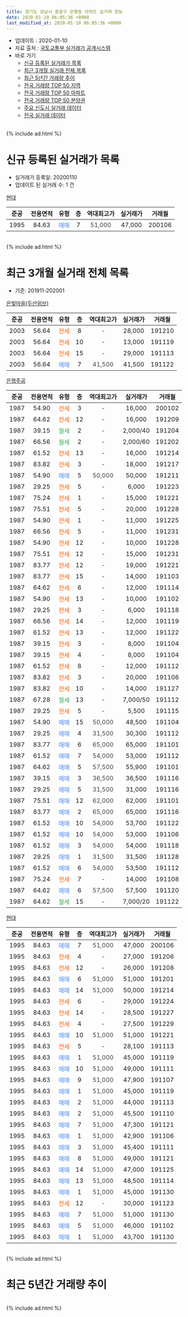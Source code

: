 ```yaml
---
title: 경기도 성남시 중원구 은행동 아파트 실거래 정보
date: 2020-01-10 06:05:36 +0900
last_modified_at: 2020-01-10 06:05:36 +0900
---
```


* 업데이트 : 2020-01-10
* 자료 출처 : [국토교통부 실거래가 공개시스템](http://rt.molit.go.kr)
* 바로 가기
    * [신규 등록된 실거래가 목록](#신규-등록된-실거래가-목록)
    * [최근 3개월 실거래 전체 목록](#최근-3개월-실거래-전체-목록)
    * [최근 5년간 거래량 추이](#최근-5년간-거래량-추이)
    * [전국 거래량 TOP 50 지역](https://inasie.github.io/apt-trade-info/최근-3개월-전국에서-가장-거래가-많이-발생한-지역)
    * [전국 거래량 TOP 50 아파트](https://inasie.github.io/apt-trade-info/최근-3개월-전국에서-가장-거래가-많이-발생한-아파트)
    * [전국 거래량 TOP 50 분양권](https://inasie.github.io/apt-trade-info/최근-3개월-전국에서-가장-거래가-많이-발생한-분양권)
    * [주요 신도시 실거래 데이터](https://inasie.github.io/apt-trade-info/주요-신도시)
    * [전국 실거래 데이터](https://inasie.github.io/apt-trade-info/전국)
<br>
{% include ad.html %}
<br>

# 신규 등록된 실거래가 목록
* 실거래가 등록일: 20200110
* 업데이트 된 실거래 수: 1 건


[현대](https://search.naver.com/search.naver?query=%EA%B2%BD%EA%B8%B0%EB%8F%84+%EC%84%B1%EB%82%A8%EC%8B%9C+%EC%A4%91%EC%9B%90%EA%B5%AC+%EC%9D%80%ED%96%89%EB%8F%99+%ED%98%84%EB%8C%80)

|준공|전용면적|유형|층|역대최고가|실거래가|거래월|
|:---:|:---:|:---:|:---:|:---:|:---:|:---:|
|1995|84.63|<span style="color:#4285f3">매매</span>|7|<span style="color:#444444">51,000</span>|47,000|200106|


<br>
{% include ad.html %}
<br>

# 최근 3개월 실거래 전체 목록
* 기준: 201911-202001


[은빛마을(두산위브)](https://search.naver.com/search.naver?query=%EA%B2%BD%EA%B8%B0%EB%8F%84+%EC%84%B1%EB%82%A8%EC%8B%9C+%EC%A4%91%EC%9B%90%EA%B5%AC+%EC%9D%80%ED%96%89%EB%8F%99+%EC%9D%80%EB%B9%9B%EB%A7%88%EC%9D%84%28%EB%91%90%EC%82%B0%EC%9C%84%EB%B8%8C%29)

|준공|전용면적|유형|층|역대최고가|실거래가|거래월|
|:---:|:---:|:---:|:---:|:---:|:---:|:---:|
|2003|56.64|<span style="color:#ff5a00">전세</span>|8|<span style="color:#444444">-</span>|28,000|191210|
|2003|56.64|<span style="color:#ff5a00">전세</span>|10|<span style="color:#444444">-</span>|13,000|191119|
|2003|56.64|<span style="color:#ff5a00">전세</span>|15|<span style="color:#444444">-</span>|29,000|191113|
|2003|56.64|<span style="color:#4285f3">매매</span>|7|<span style="color:#444444">41,500</span>|41,500|191122|

[은행주공](https://search.naver.com/search.naver?query=%EA%B2%BD%EA%B8%B0%EB%8F%84+%EC%84%B1%EB%82%A8%EC%8B%9C+%EC%A4%91%EC%9B%90%EA%B5%AC+%EC%9D%80%ED%96%89%EB%8F%99+%EC%9D%80%ED%96%89%EC%A3%BC%EA%B3%B5)

|준공|전용면적|유형|층|역대최고가|실거래가|거래월|
|:---:|:---:|:---:|:---:|:---:|:---:|:---:|
|1987|54.90|<span style="color:#ff5a00">전세</span>|3|<span style="color:#444444">-</span>|16,000|200102|
|1987|64.62|<span style="color:#ff5a00">전세</span>|12|<span style="color:#444444">-</span>|16,000|191209|
|1987|39.15|<span style="color:#34a853">월세</span>|2|<span style="color:#444444">-</span>|2,000/40|191204|
|1987|66.56|<span style="color:#34a853">월세</span>|2|<span style="color:#444444">-</span>|2,000/60|191202|
|1987|61.52|<span style="color:#ff5a00">전세</span>|13|<span style="color:#444444">-</span>|16,000|191214|
|1987|83.82|<span style="color:#ff5a00">전세</span>|3|<span style="color:#444444">-</span>|18,000|191217|
|1987|54.90|<span style="color:#4285f3">매매</span>|5|<span style="color:#444444">50,000</span>|50,000|191211|
|1987|29.25|<span style="color:#ff5a00">전세</span>|5|<span style="color:#444444">-</span>|6,000|191223|
|1987|75.24|<span style="color:#ff5a00">전세</span>|1|<span style="color:#444444">-</span>|15,000|191221|
|1987|75.51|<span style="color:#ff5a00">전세</span>|5|<span style="color:#444444">-</span>|20,000|191228|
|1987|54.90|<span style="color:#ff5a00">전세</span>|1|<span style="color:#444444">-</span>|11,000|191225|
|1987|66.56|<span style="color:#ff5a00">전세</span>|5|<span style="color:#444444">-</span>|11,000|191231|
|1987|54.90|<span style="color:#ff5a00">전세</span>|12|<span style="color:#444444">-</span>|10,000|191228|
|1987|75.51|<span style="color:#ff5a00">전세</span>|12|<span style="color:#444444">-</span>|15,000|191231|
|1987|83.77|<span style="color:#ff5a00">전세</span>|12|<span style="color:#444444">-</span>|19,000|191221|
|1987|83.77|<span style="color:#ff5a00">전세</span>|15|<span style="color:#444444">-</span>|14,000|191103|
|1987|64.62|<span style="color:#ff5a00">전세</span>|6|<span style="color:#444444">-</span>|12,000|191114|
|1987|54.90|<span style="color:#ff5a00">전세</span>|13|<span style="color:#444444">-</span>|10,000|191102|
|1987|29.25|<span style="color:#ff5a00">전세</span>|3|<span style="color:#444444">-</span>|6,000|191118|
|1987|66.56|<span style="color:#ff5a00">전세</span>|14|<span style="color:#444444">-</span>|12,000|191119|
|1987|61.52|<span style="color:#ff5a00">전세</span>|13|<span style="color:#444444">-</span>|12,000|191122|
|1987|39.15|<span style="color:#ff5a00">전세</span>|3|<span style="color:#444444">-</span>|8,000|191104|
|1987|39.15|<span style="color:#ff5a00">전세</span>|4|<span style="color:#444444">-</span>|8,000|191104|
|1987|61.52|<span style="color:#ff5a00">전세</span>|8|<span style="color:#444444">-</span>|12,000|191112|
|1987|83.82|<span style="color:#ff5a00">전세</span>|3|<span style="color:#444444">-</span>|20,000|191106|
|1987|83.82|<span style="color:#ff5a00">전세</span>|10|<span style="color:#444444">-</span>|14,000|191127|
|1987|67.28|<span style="color:#34a853">월세</span>|13|<span style="color:#444444">-</span>|7,000/50|191112|
|1987|29.25|<span style="color:#ff5a00">전세</span>|5|<span style="color:#444444">-</span>|5,500|191115|
|1987|54.90|<span style="color:#4285f3">매매</span>|15|<span style="color:#444444">50,000</span>|48,500|191104|
|1987|29.25|<span style="color:#4285f3">매매</span>|4|<span style="color:#444444">31,500</span>|30,300|191112|
|1987|83.77|<span style="color:#4285f3">매매</span>|6|<span style="color:#444444">65,000</span>|65,000|191101|
|1987|61.52|<span style="color:#4285f3">매매</span>|7|<span style="color:#444444">54,000</span>|53,000|191112|
|1987|64.62|<span style="color:#4285f3">매매</span>|5|<span style="color:#444444">57,500</span>|55,900|191101|
|1987|39.15|<span style="color:#4285f3">매매</span>|3|<span style="color:#444444">36,500</span>|36,500|191116|
|1987|29.25|<span style="color:#4285f3">매매</span>|5|<span style="color:#444444">31,500</span>|31,000|191116|
|1987|75.51|<span style="color:#4285f3">매매</span>|12|<span style="color:#444444">62,000</span>|62,000|191101|
|1987|83.77|<span style="color:#4285f3">매매</span>|2|<span style="color:#444444">65,000</span>|65,000|191116|
|1987|61.52|<span style="color:#4285f3">매매</span>|10|<span style="color:#444444">54,000</span>|53,700|191122|
|1987|61.52|<span style="color:#4285f3">매매</span>|10|<span style="color:#444444">54,000</span>|53,000|191106|
|1987|61.52|<span style="color:#4285f3">매매</span>|3|<span style="color:#444444">54,000</span>|54,000|191118|
|1987|29.25|<span style="color:#4285f3">매매</span>|1|<span style="color:#444444">31,500</span>|31,500|191128|
|1987|61.52|<span style="color:#4285f3">매매</span>|6|<span style="color:#444444">54,000</span>|53,500|191112|
|1987|75.24|<span style="color:#ff5a00">전세</span>|7|<span style="color:#444444">-</span>|14,000|191108|
|1987|64.62|<span style="color:#4285f3">매매</span>|6|<span style="color:#444444">57,500</span>|57,500|191120|
|1987|64.62|<span style="color:#34a853">월세</span>|15|<span style="color:#444444">-</span>|7,000/20|191122|


<script async src="//pagead2.googlesyndication.com/pagead/js/adsbygoogle.js"></script>
<!-- 기본 -->
<ins class="adsbygoogle"
     style="display:block"
     data-ad-client="ca-pub-2446590836940007"
     data-ad-slot="1659523306"
     data-ad-format="auto"
     data-full-width-responsive="true"></ins>
<script>
(adsbygoogle = window.adsbygoogle || []).push({});
</script>


[현대](https://search.naver.com/search.naver?query=%EA%B2%BD%EA%B8%B0%EB%8F%84+%EC%84%B1%EB%82%A8%EC%8B%9C+%EC%A4%91%EC%9B%90%EA%B5%AC+%EC%9D%80%ED%96%89%EB%8F%99+%ED%98%84%EB%8C%80)

|준공|전용면적|유형|층|역대최고가|실거래가|거래월|
|:---:|:---:|:---:|:---:|:---:|:---:|:---:|
|1995|84.63|<span style="color:#4285f3">매매</span>|7|<span style="color:#444444">51,000</span>|47,000|200106|
|1995|84.63|<span style="color:#ff5a00">전세</span>|4|<span style="color:#444444">-</span>|27,000|191206|
|1995|84.63|<span style="color:#ff5a00">전세</span>|12|<span style="color:#444444">-</span>|26,000|191208|
|1995|84.63|<span style="color:#4285f3">매매</span>|6|<span style="color:#444444">51,000</span>|51,000|191201|
|1995|84.63|<span style="color:#4285f3">매매</span>|14|<span style="color:#444444">51,000</span>|50,000|191214|
|1995|84.63|<span style="color:#ff5a00">전세</span>|6|<span style="color:#444444">-</span>|29,000|191224|
|1995|84.63|<span style="color:#ff5a00">전세</span>|14|<span style="color:#444444">-</span>|28,500|191227|
|1995|84.63|<span style="color:#ff5a00">전세</span>|4|<span style="color:#444444">-</span>|27,500|191229|
|1995|84.63|<span style="color:#4285f3">매매</span>|10|<span style="color:#444444">51,000</span>|51,000|191221|
|1995|84.63|<span style="color:#ff5a00">전세</span>|5|<span style="color:#444444">-</span>|28,100|191113|
|1995|84.63|<span style="color:#4285f3">매매</span>|1|<span style="color:#444444">51,000</span>|45,000|191119|
|1995|84.63|<span style="color:#4285f3">매매</span>|10|<span style="color:#444444">51,000</span>|49,000|191111|
|1995|84.63|<span style="color:#4285f3">매매</span>|9|<span style="color:#444444">51,000</span>|47,900|191107|
|1995|84.63|<span style="color:#4285f3">매매</span>|1|<span style="color:#444444">51,000</span>|45,000|191119|
|1995|84.63|<span style="color:#4285f3">매매</span>|2|<span style="color:#444444">51,000</span>|44,000|191113|
|1995|84.63|<span style="color:#4285f3">매매</span>|2|<span style="color:#444444">51,000</span>|45,500|191110|
|1995|84.63|<span style="color:#4285f3">매매</span>|7|<span style="color:#444444">51,000</span>|47,300|191121|
|1995|84.63|<span style="color:#4285f3">매매</span>|1|<span style="color:#444444">51,000</span>|42,900|191106|
|1995|84.63|<span style="color:#4285f3">매매</span>|3|<span style="color:#444444">51,000</span>|45,400|191111|
|1995|84.63|<span style="color:#4285f3">매매</span>|8|<span style="color:#444444">51,000</span>|49,000|191121|
|1995|84.63|<span style="color:#4285f3">매매</span>|14|<span style="color:#444444">51,000</span>|47,000|191125|
|1995|84.63|<span style="color:#4285f3">매매</span>|13|<span style="color:#444444">51,000</span>|48,500|191114|
|1995|84.63|<span style="color:#4285f3">매매</span>|1|<span style="color:#444444">51,000</span>|45,000|191130|
|1995|84.63|<span style="color:#ff5a00">전세</span>|12|<span style="color:#444444">-</span>|30,000|191123|
|1995|84.63|<span style="color:#4285f3">매매</span>|7|<span style="color:#444444">51,000</span>|51,000|191130|
|1995|84.63|<span style="color:#4285f3">매매</span>|5|<span style="color:#444444">51,000</span>|46,000|191102|
|1995|84.63|<span style="color:#4285f3">매매</span>|1|<span style="color:#444444">51,000</span>|43,700|191130|


<br>
{% include ad.html %}
<br>

# 최근 5년간 거래량 추이


<div style="width:100%;">
    <canvas id="deal_progress" height="200"></canvas>
</div>

<script>
new Chart(document.getElementById("deal_progress"), {
    type: 'line',
    data: {
        labels: ['201501','201502','201503','201504','201505','201506','201507','201508','201509','201510','201511','201512','201601','201602','201603','201604','201605','201606','201607','201608','201609','201610','201611','201612','201701','201702','201703','201704','201705','201706','201707','201708','201709','201710','201711','201712','201801','201802','201803','201804','201805','201806','201807','201808','201809','201810','201811','201812','201901','201902','201903','201904','201905','201906','201907','201908','201909','201910','201911','201912','202001'],
        datasets: [{
            label: '매매',
            pointRadius: 1,
            data: [31, 38, 39, 30, 17, 22, 19, 10, 18, 17, 28, 14, 12, 20, 21, 28, 16, 47, 55, 34, 21, 39, 9, 8, 12, 22, 30, 35, 23, 31, 37, 41, 48, 19, 12, 13, 23, 28, 55, 30, 25, 27, 20, 52, 16, 17, 13, 10, 6, 3, 11, 14, 11, 19, 30, 34, 33, 41, 32, 4, 1],
            borderColor: "rgba(255, 201, 14, 1)",
            backgroundColor: "rgba(255, 201, 14, 0.5)",
            fill: false,
            lineTension: 0
        },{
            label: '전월세',
            pointRadius: 1,
            data: [42, 37, 45, 35, 27, 26, 18, 33, 24, 29, 21, 34, 30, 39, 53, 31, 28, 53, 47, 36, 45, 35, 23, 23, 28, 31, 47, 39, 31, 27, 32, 30, 35, 21, 34, 17, 31, 37, 37, 32, 28, 22, 23, 27, 30, 31, 20, 20, 21, 36, 24, 28, 23, 35, 44, 26, 24, 38, 19, 19, 1],
            borderColor: "rgba(0, 141, 185, 1)",
            backgroundColor: "rgba(0, 141, 185, 0.5)",
            fill: false,
            lineTension: 0
        }
        ]
    },
    options: {
        responsive: true,
        title: {
            display: false
        },
        tooltips: {
            mode: 'index',
            intersect: false
        },
        hover: {
            mode: 'nearest',
            intersect: true
        },
        scales: {
            xAxes: [{
                display: true,
                scaleLabel: {
                    display: true,
                    labelString: '년/월'
                }
            }],
            yAxes: [{
                display: true,
                ticks: {
                    suggestedMin: 0,
                },
                scaleLabel: {
                    display: true,
                    labelString: '실거래 수'
                }
            }]
        }
    }
});

</script>


<br>
{% include ad.html %}
<br>

